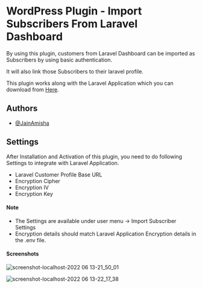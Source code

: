
# WordPress Plugin - Import Subscribers From Laravel Dashboard
By using this plugin, customers from Laravel Dashboard can be imported as Subscribers by using basic authentication.

It will also link those Subscribers to their laravel profile.

This plugin works along with the Laravel Application which you can download from [Here](https://github.com/JainAmisha/laravel-crm-with-wordpress-integration).



## Authors

- [@JainAmisha](https://github.com/JainAmisha)
## Settings

After Installation and Activation of this plugin, you need to do following Settings to integrate with Laravel Application.

- Laravel Customer Profile Base URL
- Encryption Cipher
- Encryption IV
- Encryption Key

#### Note
- The Settings are available under user menu -> Import Subscriber Settings
- Encryption details should match Laravel Application Encryption details in the .env file.

#### Screenshots

![screenshot-localhost-2022 06 13-21_50_01](https://user-images.githubusercontent.com/36112929/173430021-235fdfcd-050e-43fe-bec8-cbd2469b7668.png)

![screenshot-localhost-2022 06 13-22_17_38](https://user-images.githubusercontent.com/36112929/173429707-1b529087-ed07-4431-800f-dc31d63a7337.png)
